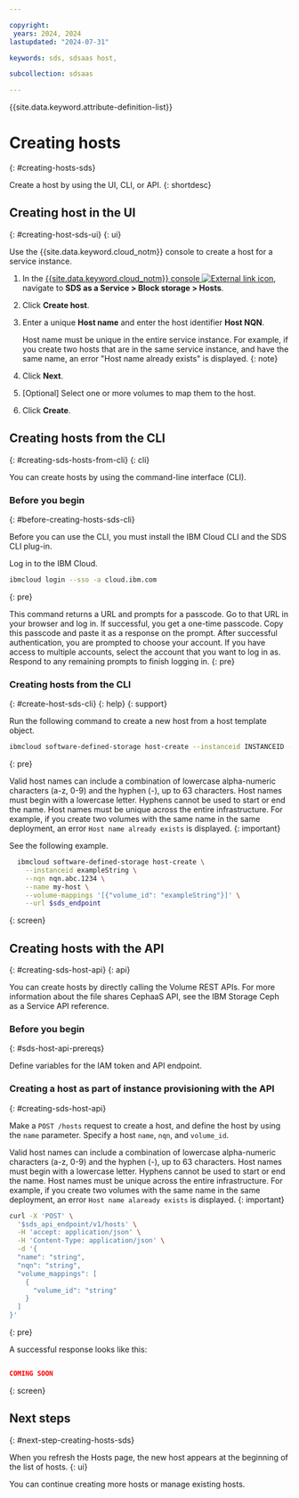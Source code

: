 ```yaml
---

copyright:
 years: 2024, 2024
lastupdated: "2024-07-31"

keywords: sds, sdsaas host,

subcollection: sdsaas

---
```


{{site.data.keyword.attribute-definition-list}}

# Creating hosts
{: #creating-hosts-sds}

Create a host by using the UI, CLI, or API.
{: shortdesc}


## Creating host in the UI
{: #creating-host-sds-ui}
{: ui}

Use the {{site.data.keyword.cloud_notm}} console to create a host for a service instance.

1. In the [{{site.data.keyword.cloud_notm}} console ![External link icon](../icons/launch-glyph.svg "External link icon")](https://{DomainName}/sds), navigate to **SDS as a Service > Block storage > Hosts**.
2. Click **Create host**.
3. Enter a unique **Host name** and enter the host identifier **Host NQN**.

    Host name must be unique in the entire service instance. For example, if you create two hosts that are in the same service instance, and have the same name, an error "Host name already exists" is displayed.
    {: note}

4. Click **Next**.
5. [Optional] Select one or more volumes to map them to the host.
6. Click **Create**.


## Creating hosts from the CLI
{: #creating-sds-hosts-from-cli}
{: cli}

You can create hosts by using the command-line interface (CLI).

### Before you begin
{: #before-creating-hosts-sds-cli}

Before you can use the CLI, you must install the IBM Cloud CLI and the SDS CLI plug-in.

Log in to the IBM Cloud.

```sh
ibmcloud login --sso -a cloud.ibm.com
```
{: pre}

This command returns a URL and prompts for a passcode. Go to that URL in your browser and log in. If successful, you get a one-time passcode. Copy this passcode and paste it as a response on the prompt. After successful authentication, you are prompted to choose your account. If you have access to multiple accounts, select the account that you want to log in as. Respond to any remaining prompts to finish logging in.
{: pre}

### Creating hosts from the CLI
{: #create-host-sds-cli}
{: help}
{: support}

Run the following command to create a new host from a host template object.

```sh
ibmcloud software-defined-storage host-create --instanceid INSTANCEID --nqn NQN [--name NAME] [--volume-mappings VOLUME-MAPPINGS] --url string
```
{: pre}

Valid host names can include a combination of lowercase alpha-numeric characters (a-z, 0-9) and the hyphen (-), up to 63 characters. Host names must begin with a lowercase letter. Hyphens cannot be used to start or end the name. Host names must be unique across the entire infrastructure. For example, if you create two volumes with the same name in the same deployment, an error `Host name already exists` is displayed.
{: important}


See the following example.

```bash
  ibmcloud software-defined-storage host-create \
    --instanceid exampleString \
    --nqn nqn.abc.1234 \
    --name my-host \
    --volume-mappings '[{"volume_id": "exampleString"}]' \
    --url $sds_endpoint
```
{: screen}


## Creating hosts with the API
{: #creating-sds-host-api}
{: api}

You can create hosts by directly calling the Volume REST APIs. For more information about the file shares CephaaS API, see the IBM Storage Ceph as a Service API reference.

### Before you begin
{: #sds-host-api-prereqs}

Define variables for the IAM token and API endpoint.


### Creating a host as part of instance provisioning with the API
{: #creating-sds-host-api}

Make a `POST /hosts` request to create a host, and define the host by using the `name` parameter. Specify a host `name`, `nqn`, and `volume_id`.

Valid host names can include a combination of lowercase alpha-numeric characters (a-z, 0-9) and the hyphen (-), up to 63 characters. Host names must begin with a lowercase letter. Hyphens cannot be used to start or end the name. Host names must be unique across the entire infrastructure. For example, if you create two volumes with the same name in the same deployment, an error `Host name alaready exists` is displayed.
{: important}


```sh
curl -X 'POST' \
  '$sds_api_endpoint/v1/hosts' \
  -H 'accept: application/json' \
  -H 'Content-Type: application/json' \
  -d '{
  "name": "string",
  "nqn": "string",
  "volume_mappings": [
    {
      "volume_id": "string"
    }
  ]
}'
```
{: pre}

A successful response looks like this:

```json

COMING SOON

```
{: screen}




## Next steps
{: #next-step-creating-hosts-sds}

When you refresh the Hosts page, the new host appears at the beginning of the list of hosts.
{: ui}

You can continue creating more hosts or manage existing hosts.


